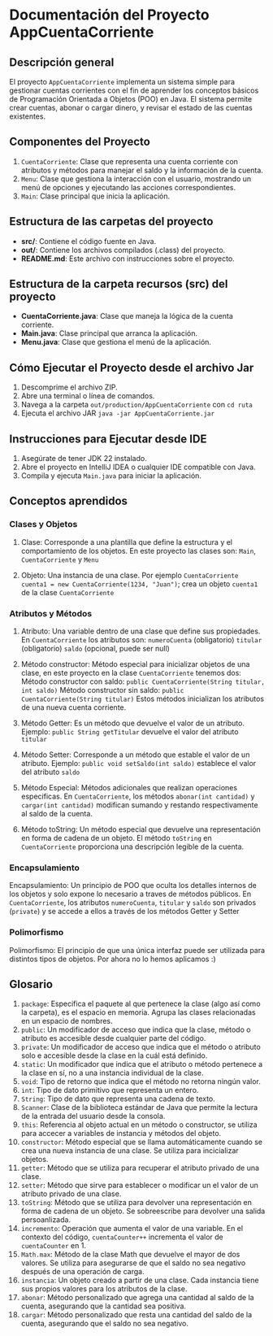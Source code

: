 # Documentación del Proyecto AppCuentaCorriente

## Descripción general 
El proyecto `AppCuentaCorriente` implementa un sistema simple para gestionar cuentas corrientes 
con el fin de aprender los conceptos básicos de Programación Orientada a Objetos (POO) en Java.
El sistema permite crear cuentas, abonar o cargar dinero, y revisar el estado de las cuentas existentes. 

## Componentes del Proyecto
1. `CuentaCorriente`: Clase que representa una cuenta corriente con atributos y métodos para manejar el saldo y la información de la cuenta.
2. `Menu`: Clase que gestiona la interacción con el usuario, mostrando un menú de opciones y ejecutando las acciones correspondientes.
3. `Main`: Clase principal que inicia la aplicación.

## Estructura de las carpetas del proyecto

- **src/**: Contiene el código fuente en Java.
- **out/**: Contiene los archivos compilados (.class) del proyecto.
- **README.md**: Este archivo con instrucciones sobre el proyecto.

##  Estructura de la carpeta recursos (src) del proyecto

- **CuentaCorriente.java**: Clase que maneja la lógica de la cuenta corriente.
- **Main.java**: Clase principal que arranca la aplicación.
- **Menu.java**: Clase que gestiona el menú de la aplicación.

## Cómo Ejecutar el Proyecto desde el archivo Jar

1. Descomprime el archivo ZIP.
2. Abre una terminal o línea de comandos.
3. Navega a la carpeta `out/production/AppCuentaCorriente` con `cd ruta `
4. Ejecuta el archivo JAR `java -jar AppCuentaCorriente.jar` 

## Instrucciones para Ejecutar desde IDE
1. Asegúrate de tener JDK 22 instalado.
2. Abre el proyecto en IntelliJ IDEA o cualquier IDE compatible con Java.
3. Compila y ejecuta `Main.java` para iniciar la aplicación.

## Conceptos aprendidos 

### Clases y Objetos

1. Clase: Corresponde a una plantilla que define la estructura y el comportamiento de los objetos. 
En este proyecto las clases son: `Main`, `CuentaCorriente` y `Menu`

2. Objeto: Una instancia de una clase. Por ejemplo `CuentaCorriente cuenta1 = new CuentaCorriente(1234, "Juan")`; crea un objeto `cuenta1` de la clase `CuentaCorriente`

### Atributos y Métodos 

1. Atributo: Una variable dentro de una clase que define sus propiedades.
  En `CuentaCorriente` los atributos son:
    `numeroCuenta` (obligatorio)
    `titular` (obligatorio)
    `saldo` (opcional, puede ser null)

2. Método constructor: Método especial para inicializar objetos de una clase, en este proyecto en la clase `CuentaCorriente` tenemos dos:
    Método constructor con saldo: `public CuentaCorriente(String titular, int saldo)` 
    Método constructor sin saldo: `public CuentaCorriente(String titular)`
   Estos métodos inicializan los atributos de una nueva cuenta corriente.

3. Método Getter: Es un método que devuelve el valor de un atributo.
    Ejemplo: `public String getTitular` devuelve el valor del atributo `titular`

4. Método Setter: Corresponde a un método que estable el valor de un atributo.
    Ejemplo: `public void setSaldo(int saldo)` establece el valor del atributo `saldo`

5. Método Especial: Métodos adicionales que realizan operaciones especificas.
    En `CuentaCorriente`, los métodos `abonar(int cantidad)` y `cargar(int cantidad)` modifican sumando y restando respectivamente al saldo de la cuenta.

6. Método toString: Un método especial que devuelve una representación en forma de cadena de un objeto.
     El método `toString` en `CuentaCorriente` proporciona una descripción legible de la cuenta.

### Encapsulamiento

Encapsulamiento: Un principio de POO que oculta los detalles internos de los objetos y solo expone lo necesario a traves de métodos públicos.
En `CuentaCorriente`, los atributos `numeroCuenta`, `titular` y `saldo` son privados (`private`) y se accede a ellos a través de los métodos Getter y Setter

### Polimorfismo 

Polimorfismo: El principio de que una única interfaz puede ser utilizada para distintos tipos de objetos. Por ahora no lo hemos aplicamos :)

## Glosario 

1. `package`: Especifica el paquete al que pertenece la clase (algo así como la carpeta), es el espacio en memoria. Agrupa las clases relacionadas en un espacio de nombres.
2. `public`: Un modificador de acceso que indica que la clase, método o atributo es accesible desde cualquier parte del código.
3. `private`: Un modificador de acceso que indica que el método o atributo solo e accesible desde la clase en la cuál está definido.
4. `static`: Un modificador que indica que el atributo o método pertenece a la clase en sí, no a una instancia individual de la clase.
5. `void`: Tipo de retorno que indica que el método no retorna ningún valor.
6. `int`: Tipo de dato primitivo que representa un entero.
7. `String`: Tipo de dato que representa una cadena de texto.
8. `Scanner`: Clase de la biblioteca estándar de Java que permite la lectura de la entrada del usuario desde la consola.
9. `this`: Referencia al objeto actual en un método o constructor, se utiliza para accecer a variables de instancia y métodos del objeto.
10. `constructor`: Método especial que se llama automáticamente cuando se crea una nueva instancia de una clase. Se utiliza para incicializar objetos.
11. `getter`: Método que se utiliza para recuperar el atributo privado de una clase.
12. `setter`: Método que sirve para establecer o modificar un el valor de un atributo privado de una clase.
13. `toString`: Método que se utiliza para devolver una representación en forma de cadena de un objeto. Se sobreescribe para devolver una salida persoanlizada.
14. `incremento`: Operación que aumenta el valor de una variable. En el contexto del código, `cuentaCounter++` incrementa el valor de `cuentaCounter` en 1.
15. `Math.max`: Método de la clase Math que devuelve el mayor de dos valores. Se utiliza para asegurarse de que el saldo no sea negativo después de una operación de carga.
16. `instancia`: Un objeto creado a partir de una clase. Cada instancia tiene sus propios valores para los atributos de la clase.
17. `abonar`: Método personalizado que agrega una cantidad al saldo de la cuenta, asegurando que la cantidad sea positiva.
18. `cargar`: Método personalizado que resta una cantidad del saldo de la cuenta, asegurando que el saldo no sea negativo.

